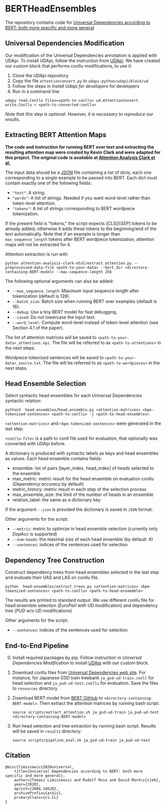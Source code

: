 # BERTHeadEnsembles

The repository contains code for [Universal Dependencies according to BERT: both more specific and more general](https://arxiv.org/abs/2004.14620)

## Universal Dependencies Modification

Our modification of the Universal Dependencies annotation is applied with UDApi. 
To install UDApi, follow the instruction from [UDApi](https://github.com/udapi/udapi-python). 
We have created our custom block that performs conllu modifications, to use it:

1. Clone the UDApi repository 
2. Copy the file `attentionconvert.py` to `udapi-python/udapi/block/ud`
3. Follow the steps in _Install Udapi for developers_ for developers 
4. Run in a command line:

```
udapy read.Conllu files=<path-to-conllu> ud.AttentionConvert write.Conllu > <path-to-converted-conllu>
```

*Note that this step is optional. However, it is necessary to reproduce our results.*


## Extracting BERT Attention Maps
**The code and instruction for running BERT over text and extracting the resulting attention map were created by Kevin Clark and 
were adapted for this project. The original code is available at [Attention Analysis Clark et al.](https://github.com/clarkkev/attention-analysis)**

The input data should be a [JSON](https://www.json.org/) file containing a
list of dicts, each one corresponding to a single example to be passed into BERT. Each dict must contain exactly one of the following fields:
* `"text"`: A string.
* `"words"`: A list of strings. Needed if you want word-level rather than
token-level attention.
* `"tokens"`: A list of strings corresponding to BERT wordpiece tokenization.

If the present field is "tokens," the script expects [CLS]/[SEP] tokens
to be already added; otherwise it adds these tokens to the
beginning/end of the text automatically.
Note that if an example is longer than `max_sequence_length` tokens
after BERT wordpiece tokenization, attention maps will not be extracted for it.

Attention extraction is run with
```
python attention-analysis-clark-etal/extract_attention.py --preprocessed-data-file <path-to-your-data> --bert_dir <directory-containing-BERT-model> --max-sequence-length 256
```
The following optional arguments can also be added:
* `--max_sequence_length`: Maximum input sequence length after tokenization (default is 128).
* `--batch_size`: Batch size when running BERT over examples (default is 16).
* `--debug`: Use a tiny BERT model for fast debugging.
* `--cased`: Do not lowercase the input text.
* `--word_level`: Compute word-level instead of token-level attention (see Section 4.1 of the paper).

The list of attention matrices will be saved to  `<path-to-your-data>_attentions.npz`. The file will be referred to as `<path-to-attentions>` in the next steps.

Wordpiece tokenized sentences will be saved to `<path-to-your-data>_source.txt`.  The file will be referred to as `<path-to-wordpieces>` in the next steps.


## Head Ensemble Selection

Select syntactic head ensembles for each Universal Dependencies syntactic relation:

```
python3  head-ensembles/head_ensemble.py <attention-matrices> <bpe-tokenized-sentences> <path-to-conllu> -j <path-to-head-ensembles>
```

`<attention-matrices>` and `<bpe-tokenized-sentences>` were generated in the last step.

`<conllu-file>` is a path to conll file used for evaluation, that optionally was converted with UDApi before.

A dictionary is produced with syntactic labels as keys and head ensembles as values. Each head ensemble 
contains fields:
* ensemble: list of pairs [layer_index, head_index] of heads selected to the ensemble
* max_metric: metric result for the head ensemble on evaluation conllu (_Dependency accuracy_ by default)
* metric_history: metric result in each step of the selection process
* max_ensemble_size: the limit of the number of heads in an ensemble
* relation_label: the same as a dictionary key

If the argument `--json` is provided the dictionary is saved in `JSON` format.


Other arguments for the script:
* `--metric`: metric to optimize in head ensemble selection (currently only *DepAcc* is supported)
* `--num-heads`: the maximal size of each head ensemble (by default: 4)
* `--sentences`: indices of the sentences used for selection. 

## Dependency Tree Construction

Construct dependency trees from head ensembles selected in the last step and evaluate their UAS and LAS on conllu file.

```
python  head-ensembles/extract_trees.py <attention-matrices> <bpe-tokenized-sentences> <path-to-conllu> <path-to-head-ensmemble>
```

The results are printed to standard output.
We use different conllu file for head ensemble selection (*EuroParl* with UD modification) and dependency tree  (*PUD* w/o UD modifications)

Other arguments for the script:
* `--sentences`: indices of the sentences used for selection.

## End-to-End Pipeline

0. Install required packages by pip. Follow instruction in *Universal Dependencies Modification* to install [UDApi](https://github.com/udapi/udapi-python) with our custom block.

2. Download conllu files from [Universal Dependencies web site](https://universaldependencies.org). For instance, for Japanese
 GSD train treebank `ja_gsd-ud-train.conll` for head selection and `ja_pud-ud-test.conllu` for evaluation. Save the files to `resources` directory.

3. Download BERT model from [BERT GitHub](https://github.com/google-research/bert) to `<directory-containing-BERT-model>`. Then extract the attention matrices by running bash script:

    ```
    source scripts/extract_attention.sh ja_gsd-ud-train ja_pud-ud-test <directory-containing-BERT-model>
    ```
4. Run head selection and tree extraction by running bash script. Results will be saved in `results` directory:

    ```
    source scripts/pipeline_eval.sh ja_gsd-ud-train ja_pud-ud-test
    ```



## Citation

```
@misc{limisiewicz2020universal,
    title={Universal Dependencies according to BERT: both more specific and more general},
    author={Tomasz Limisiewicz and Rudolf Rosa and David Mare\v{c}ek},
    year={2020},
    eprint={2004.14620},
    archivePrefix={arXiv},
    primaryClass={cs.CL}
}
```
